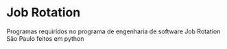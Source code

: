 # Job Rotation

Programas requiridos no programa de engenharia de software Job Rotation São Paulo feitos em python